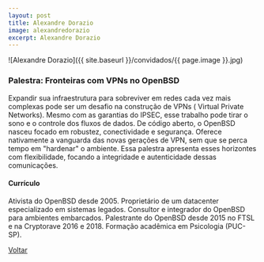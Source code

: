 ```yaml
---
layout: post
title: Alexandre Dorazio
image: alexandredorazio
excerpt: Alexandre Dorazio
---
```

![Alexandre Dorazio]({{ site.baseurl }}/convidados/{{ page.image }}.jpg)


### Palestra: Fronteiras com VPNs no OpenBSD

Expandir sua infraestrutura para sobreviver em redes cada vez mais complexas
pode ser um desafio na construção de VPNs ( Virtual Private Networks).
Mesmo com as garantias do IPSEC, esse trabalho pode tirar o sono e o controle
dos fluxos de dados. De código aberto, o OpenBSD nasceu focado em robustez,
conectividade e segurança. Oferece nativamente a vanguarda das novas
gerações de VPN, sem que se perca tempo em "hardenar" o ambiente. Essa
palestra apresenta esses horizontes com flexibilidade, focando a integridade e
autenticidade dessas comunicações.

#### Currículo

Ativista do OpenBSD desde 2005.
Proprietário de um datacenter especializado em sistemas legados.
Consultor e integrador do OpenBSD para ambientes embarcados.
Palestrante do OpenBSD desde 2015 no FTSL e na Cryptorave 2016 e 2018.
Formação acadêmica em Psicologia (PUC-SP).

<a href="{{ site.baseurl }}/index.html">Voltar</a>



